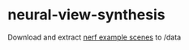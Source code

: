 # neural-view-synthesis

Download and extract [nerf example scenes](http://cseweb.ucsd.edu/~viscomp/projects/LF/papers/ECCV20/nerf/nerf_example_data.zip) to /data